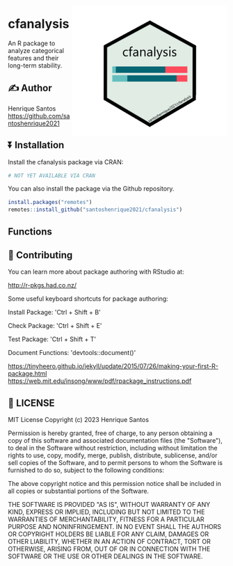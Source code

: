 <a href='https://github.com/santoshenrique2021/cfanalysis'><img src='https://raw.githubusercontent.com/santoshenrique2021/cfanalysis/main/man/figures/cfanalysis-cropped.png' align="right" height="300" /></a>

# cfanalysis

An R package to analyze categorical features and their long-term stability.

## ✍️ Author

Henrique Santos <https://github.com/santoshenrique2021>

## ⏬ Installation

Install the cfanalysis package via CRAN:

``` r
# NOT YET AVAILABLE VIA CRAN
```

You can also install the package via the Github repository.

``` r
install.packages("remotes")
remotes::install_github("santoshenrique2021/cfanalysis")
```

## Functions

## 🔨 Contributing

You can learn more about package authoring with RStudio at:

<http://r-pkgs.had.co.nz/>

Some useful keyboard shortcuts for package authoring:

Install Package: 'Ctrl + Shift + B'

Check Package: 'Ctrl + Shift + E'

Test Package: 'Ctrl + Shift + T'

Document Functions: 'devtools::document()'

<https://tinyheero.github.io/jekyll/update/2015/07/26/making-your-first-R-package.html> <https://web.mit.edu/insong/www/pdf/rpackage_instructions.pdf>

## 📃 LICENSE

MIT License Copyright (c) 2023 Henrique Santos

Permission is hereby granted, free of charge, to any person obtaining a copy of this software and associated documentation files (the "Software"), to deal in the Software without restriction, including without limitation the rights to use, copy, modify, merge, publish, distribute, sublicense, and/or sell copies of the Software, and to permit persons to whom the Software is furnished to do so, subject to the following conditions:

The above copyright notice and this permission notice shall be included in all copies or substantial portions of the Software.

THE SOFTWARE IS PROVIDED "AS IS", WITHOUT WARRANTY OF ANY KIND, EXPRESS OR IMPLIED, INCLUDING BUT NOT LIMITED TO THE WARRANTIES OF MERCHANTABILITY, FITNESS FOR A PARTICULAR PURPOSE AND NONINFRINGEMENT. IN NO EVENT SHALL THE AUTHORS OR COPYRIGHT HOLDERS BE LIABLE FOR ANY CLAIM, DAMAGES OR OTHER LIABILITY, WHETHER IN AN ACTION OF CONTRACT, TORT OR OTHERWISE, ARISING FROM, OUT OF OR IN CONNECTION WITH THE SOFTWARE OR THE USE OR OTHER DEALINGS IN THE SOFTWARE.
